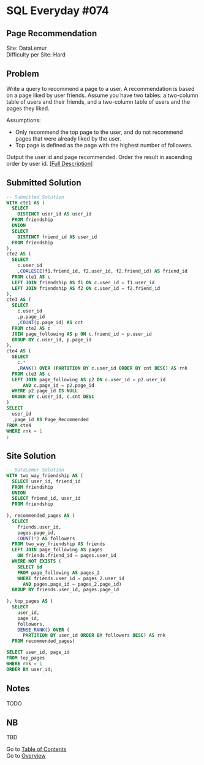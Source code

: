 # SQL Everyday \#074

## Page Recommendation

Site: DataLemur\
Difficulty per Site: Hard

## Problem

Write a query to recommend a page to a user. A recommendation is based on a page liked by user friends. Assume you have two tables: a two-column table of users and their friends, and a two-column table of users and the pages they liked.

Assumptions:

* Only recommend the top page to the user, and do not recommend pages that were already liked by the user.
* Top page is defined as the page with the highest number of followers.

Output the user id and page recommended. Order the result in ascending order by user id. [[Full Description](https://datalemur.com/questions/page-recommendation)]

## Submitted Solution

```sql
-- Submitted Solution
WITH cte1 AS (
  SELECT
    DISTINCT user_id AS user_id
  FROM friendship
  UNION
  SELECT
    DISTINCT friend_id AS user_id
  FROM friendship
),
cte2 AS (
  SELECT
    c.user_id
    ,COALESCE(f1.friend_id, f2.user_id, f2.friend_id) AS friend_id
  FROM cte1 AS c
  LEFT JOIN friendship AS f1 ON c.user_id = f1.user_id
  LEFT JOIN friendship AS f2 ON c.user_id = f2.friend_id
),
cte3 AS (
  SELECT
    c.user_id
    ,p.page_id
    ,COUNT(p.page_id) AS cnt
  FROM cte2 AS c 
  JOIN page_following AS p ON c.friend_id = p.user_id
  GROUP BY c.user_id, p.page_id
),
cte4 AS (
  SELECT
    c.*
    ,RANK() OVER (PARTITION BY c.user_id ORDER BY cnt DESC) AS rnk
  FROM cte3 AS c 
  LEFT JOIN page_following AS p2 ON c.user_id = p2.user_id 
      AND c.page_id = p2.page_id
  WHERE p2.page_id IS NULL
  ORDER BY c.user_id, c.cnt DESC
)
SELECT
  user_id
  ,page_id AS Page_Recommended
FROM cte4
WHERE rnk = 1
;
```

## Site Solution

```sql
-- DataLemur Solution 
WITH two_way_friendship AS (
  SELECT user_id, friend_id
  FROM friendship
  UNION
  SELECT friend_id, user_id
  FROM friendship
  
), recommended_pages AS (
  SELECT
    friends.user_id,
    pages.page_id,
    COUNT(*) AS followers
  FROM two_way_friendship AS friends
  LEFT JOIN page_following AS pages
    ON friends.friend_id = pages.user_id
  WHERE NOT EXISTS (
    SELECT id
    FROM page_following AS pages_2
    WHERE friends.user_id = pages_2.user_id
      AND pages.page_id = pages_2.page_id)
  GROUP BY friends.user_id, pages.page_id
  
), top_pages AS (
  SELECT
    user_id,
    page_id,
    followers,
    DENSE_RANK() OVER (
      PARTITION BY user_id ORDER BY followers DESC) AS rnk
  FROM recommended_pages)

SELECT user_id, page_id
FROM top_pages
WHERE rnk = 1
ORDER BY user_id;
```

## Notes

TODO

## NB

TBD

Go to [Table of Contents](/README.md#contents)\
Go to [Overview](/README.md)
